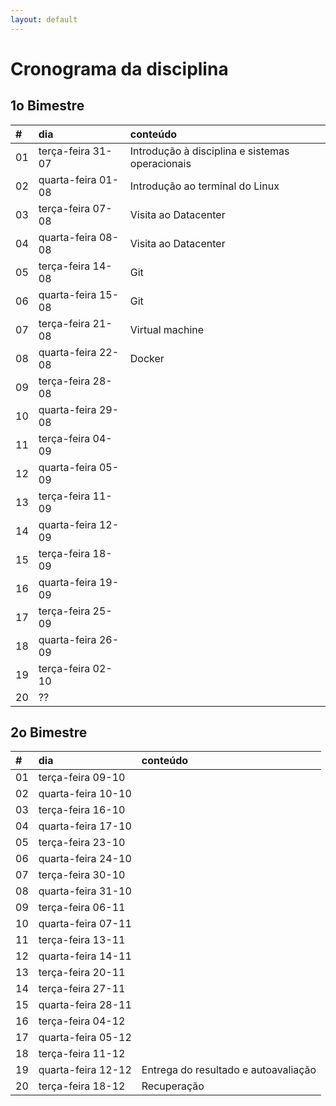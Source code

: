```yaml
---
layout: default
---
```


# [](#header-1) Cronograma da disciplina

## [](#header-2) 1o Bimestre

| \# | dia | conteúdo |
| :--- | :--- | :--- |
| 01 | terça-feira  31-07 | Introdução à disciplina e sistemas operacionais |
| 02 | quarta-feira 01-08 | Introdução ao terminal do Linux |
| 03 | terça-feira  07-08 | Visita ao Datacenter |
| 04 | quarta-feira 08-08 | Visita ao Datacenter |
| 05 | terça-feira  14-08 | Git |
| 06 | quarta-feira 15-08 | Git |
| 07 | terça-feira  21-08 | Virtual machine |
| 08 | quarta-feira 22-08 | Docker |
| 09 | terça-feira  28-08 |  |
| 10 | quarta-feira 29-08 |  |
| 11 | terça-feira  04-09 |  |
| 12 | quarta-feira 05-09 |  |
| 13 | terça-feira  11-09 |  |
| 14 | quarta-feira 12-09 |  |
| 15 | terça-feira  18-09 |  |
| 16 | quarta-feira 19-09 |  |
| 17 | terça-feira  25-09 |  |
| 18 | quarta-feira 26-09 |  |
| 19 | terça-feira  02-10 |  |
| 20 | ?? |  |


## [](#header-2) 2o Bimestre

| \# | dia | conteúdo |
| :--- | :--- | :--- |
| 01 | terça-feira  09-10 |  |
| 02 | quarta-feira 10-10 |  |
| 03 | terça-feira  16-10 |  |
| 04 | quarta-feira 17-10 |  |
| 05 | terça-feira  23-10 |  |
| 06 | quarta-feira 24-10 |  |
| 07 | terça-feira  30-10 |  |
| 08 | quarta-feira 31-10 |  |
| 09 | terça-feira  06-11 |  |
| 10 | quarta-feira 07-11 |  |
| 11 | terça-feira  13-11 |  |
| 12 | quarta-feira 14-11 |  |
| 13 | terça-feira  20-11 |  |
| 14 | terça-feira  27-11 |  |
| 15 | quarta-feira 28-11 |  |
| 16 | terça-feira  04-12 |  |
| 17 | quarta-feira 05-12 |  |
| 18 | terça-feira  11-12 |  |
| 19 | quarta-feira 12-12 | Entrega do resultado e autoavaliação |
| 20 | terça-feira  18-12 | Recuperação |

